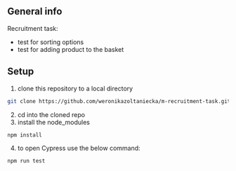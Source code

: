 ## General info

Recruitment task:

- test for sorting options
- test for adding product to the basket

## Setup

1. clone this repository to a local directory
```bash
git clone https://github.com/weronikazoltaniecka/m-recruitment-task.git
```
2. cd into the cloned repo
3. install the node_modules 
```bash
npm install
```
4. to open Cypress use the below command:
```bash
npm run test
```
